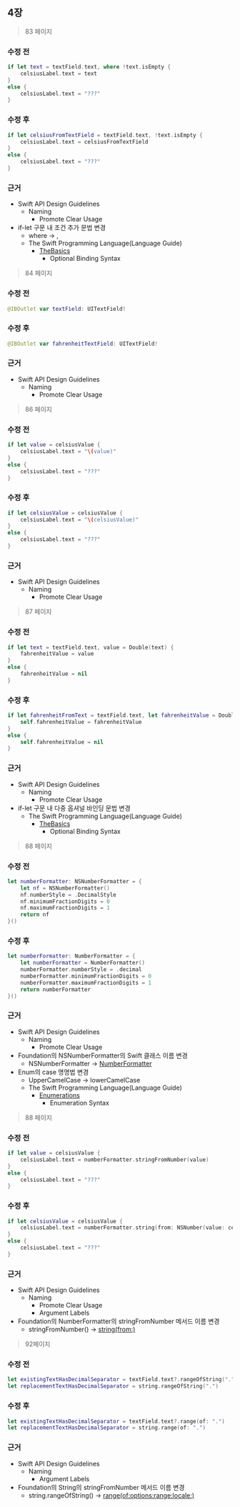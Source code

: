 ## 4장

> 83 페이지

### 수정 전
```swift
if let text = textField.text, where !text.isEmpty {
	celsiusLabel.text = text
}
else {
	celsiusLabel.text = "???"
} 
```

### 수정 후
```swift
if let celsiusFromTextField = textField.text, !text.isEmpty {
	celsiusLabel.text = celsiusFromTextField
}
else {
	celsiusLabel.text = "???"
} 
```

### 근거
* Swift API Design Guidelines
	* Naming
		* Promote Clear Usage
* if-let 구문 내 조건 추가 문법 변경
	* where -> ,
	* The Swift Programming Language(Language Guide)
		* [TheBasics](https://developer.apple.com/library/content/documentation/Swift/Conceptual/Swift_Programming_Language/TheBasics.html)
			* Optional Binding Syntax

> 84 페이지

### 수정 전

```swift
@IBOutlet var textField: UITextField!
```

### 수정 후
```swift
@IBOutlet var fahrenheitTextField: UITextField!
```

### 근거
* Swift API Design Guidelines
	* Naming
		* Promote Clear Usage

> 86 페이지 	

### 수정 전
```swift
if let value = celsiusValue {
	celsiusLabel.text = "\(value)"
}
else {
	celsiusLabel.text = "???"
}
```
### 수정 후
```swift
if let celsiusValue = celsiusValue {
	celsiusLabel.text = "\(celsiusValue)"
}
else {
	celsiusLabel.text = "???"
}
```
### 근거
* Swift API Design Guidelines
	* Naming
		* Promote Clear Usage

>87 페이지

### 수정 전
```swift
if let text = textField.text, value = Double(text) {
	fahrenheitValue = value
}
else {
	fahrenheitValue = nil
}
```

### 수정 후
```swift
if let fahrenheitFromText = textField.text, let fahrenheitValue = Double(fahrenheitFromText) {
	self.fahrenheitValue = fahrenheitValue
}
else {
	self.fahrenheitValue = nil
}
```

### 근거
* Swift API Design Guidelines
	* Naming
		* Promote Clear Usage
* if-let 구문 내 다중 옵셔널 바인딩 문법 변경
	* The Swift Programming Language(Language Guide)
		* [TheBasics](https://developer.apple.com/library/content/documentation/Swift/Conceptual/Swift_Programming_Language/TheBasics.html)
			* Optional Binding Syntax

> 88 페이지

### 수정 전
```swift
let numberFormatter: NSNumberFormatter = {
    let nf = NSNumberFormatter()
    nf.numberStyle = .DecimalStyle
    nf.minimumFractionDigits = 0
    nf.maximumFractionDigits = 1
    return nf
}()
```
### 수정 후
```swift
let numberFormatter: NumberFormatter = {
    let numberFormatter = NumberFormatter()
    numberFormatter.numberStyle = .decimal
    numberFormatter.minimumFractionDigits = 0
    numberFormatter.maximumFractionDigits = 1
    return numberFormatter
}()
```

### 근거
* Swift API Design Guidelines
	* Naming
		* Promote Clear Usage
* Foundation의 NSNumberFormatter의 Swift 클래스 이름 변경
	* NSNumberFormatter -> [NumberFormatter](https://developer.apple.com/documentation/foundation/numberformatter)
* Enum의 case 명명법 변경
	* UpperCamelCase -> lowerCamelCase
	* The Swift Programming Language(Language Guide)
		* [Enumerations](https://developer.apple.com/library/content/documentation/Swift/Conceptual/Swift_Programming_Language/Enumerations.html)
			* Enumeration Syntax

> 88 페이지

### 수정 전
```swift
if let value = celsiusValue {
	celsiusLabel.text = numberFormatter.stringFromNumber(value)
}
else {
	celsiusLabel.text = "???"
}
```
### 수정 후
```swift
if let celsiusValue = celsiusValue {
	celsiusLabel.text = numberFormatter.string(from: NSNumber(value: celsiusValue))
}
else {
	celsiusLabel.text = "???"
}
```
### 근거
* Swift API Design Guidelines
	* Naming
		* Promote Clear Usage
		* Argument Labels
* Foundation의 NumberFormatter의 stringFromNumber 메서드 이름 변경
	* stringFromNumber() -> [string(from:)](https://developer.apple.com/documentation/foundation/numberformatter/1418046-string)

> 92페이지

### 수정 전
```swift
let existingTextHasDecimalSeparator = textField.text?.rangeOfString(".")
let replacementTextHasDecimalSeparator = string.rangeOfString(".")
```
### 수정 후
```swift
let existingTextHasDecimalSeparator = textField.text?.range(of: ".")
let replacementTextHasDecimalSeparator = string.range(of: ".")
```
### 근거
* Swift API Design Guidelines
	* Naming
		* Argument Labels
* Foundation의 String의 stringFromNumber 메서드 이름 변경
	* string.rangeOfString() -> [range(of:options:range:locale:)](https://developer.apple.com/documentation/swift/string/1642786-range)




